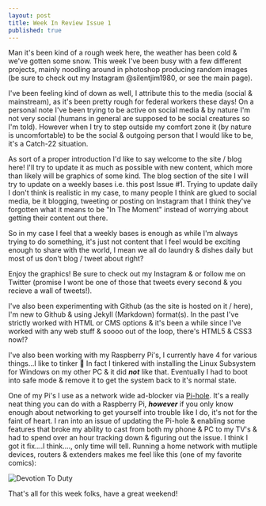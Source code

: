 ```yaml
---
layout: post
title: Week In Review Issue 1
published: true
---
```

Man it's been kind of a rough week here, the weather has been cold & we've gotten some snow. This week I've been busy with a few different projects, mainly noodling around in photoshop producing random images (be sure to check out my Instagram @silentjim1980, or see the main page).

I've been feeling kind of down as well, I attribute this to the media (social & mainstream), as it's been pretty rough for federal workers these days!  On a personal note I've been trying to be active on social media & by nature I'm not very social (humans in general are supposed to be social creatures so I'm told).  However when I try to step outside my comfort zone it (by nature is uncomfortable) to be the social & outgoing person that I would like to be, it's a Catch-22 situation.

As sort of a proper introduction I'd like to say welcome to the site / blog here!  I'll try to update it as much as possible with new content, which more than likely will be graphics of some kind.  The blog section of the site I will try to update on a weekly bases i.e. this post Issue #1.  Trying to update daily I don't think is realistic in my case, to many people I think are glued to social media, be it blogging, tweeting or posting on Instagram that I think they've forgotten what it means to be "In The Moment" instead of worrying about getting their content out there.

So in my case I feel that a weekly bases is enough as while I'm always trying to do something, it's just not content that I feel would be exciting enough to share with the world, I mean we all do laundry & dishes daily but most of us don't blog / tweet about right?

Enjoy the graphics! Be sure to check out my Instagram & or follow me on Twitter (promise I wont be one of those that tweets every second & you recieve a wall of tweets!).

I've also been experimenting with Github (as the site is hosted on it / here), I'm new to Github & using Jekyll (Markdown) format(s). In the past I've strictly worked with HTML or CMS options & it's been a while since I've worked with any web stuff & soooo out of the loop, there's HTML5 & CSS3 now!?

I've also been working with my Raspberry Pi's, I currently have 4 for various things...I like to tinker :wrench:  In fact I tinkered with installing the Linux Subsystem for Windows on my other PC & it did ***not*** like that.  Eventually I had to boot into safe mode & remove it to get the system back to it's normal state.

One of my Pi's I use as a network wide ad-blocker via [Pi-hole](https://pi-hole.net/).  It's a really neat thing you can do with a Raspberry Pi, ***however*** if you only know enough about networking to get yourself into trouble like I do, it's not for the faint of heart.  I ran into an issue of updating the Pi-hole & enabling some features that broke my ability to cast from both my phone & PC to my TV's & had to spend over an hour tracking down & figuring out the issue.  I think I got it fix....I think...., only time will tell.  Running a home network with mutliple devices, routers & extenders makes me feel like this (one of my favorite comics):

<img src="https://imgs.xkcd.com/comics/devotion_to_duty.png" alt="Devotion To Duty"/>

That's all for this week folks, have a great weekend!